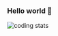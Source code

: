 ### Hello world 👋

<img src="https://github-readme-stats.vercel.app/api/wakatime?username=lmumar&layuout=compact" alt="coding stats"/>
